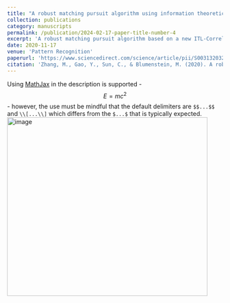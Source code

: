 ```yaml
---
title: "A robust matching pursuit algorithm using information theoretic learning"
collection: publications
category: manuscripts
permalink: /publication/2024-02-17-paper-title-number-4
excerpt: 'A robust matching pursuit algorithm based on a new ITL-Correlation and non-second order kernel minimization method is proposed.'
date: 2020-11-17
venue: 'Pattern Recognition'
paperurl: 'https://www.sciencedirect.com/science/article/pii/S0031320320302181'
citation: 'Zhang, M., Gao, Y., Sun, C., & Blumenstein, M. (2020). A robust matching pursuit algorithm using information theoretic learning. Pattern Recognition, 107, 107415.'
---
```


Using [MathJax](https://www.mathjax.org/) in the description is supported - $$E=mc^2$$ - however, the use must be mindful that the default delimiters are `$$...$$` and `\\[...\\]` which differs from the `$...$` that is typically expected.
<img width="468" height="417" alt="image" src="https://github.com/user-attachments/assets/7cb8d8b2-76bc-4d5d-a669-e698ecac772b" />
